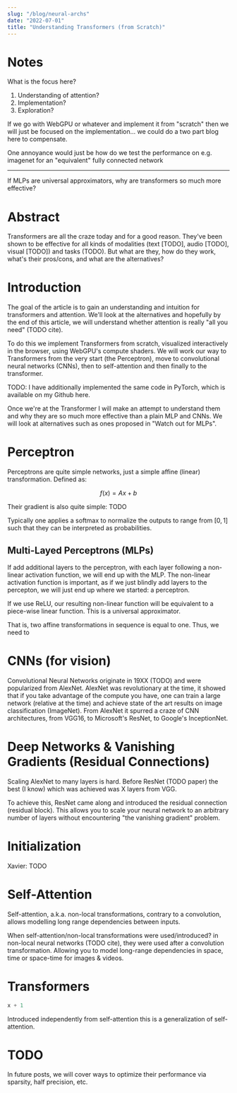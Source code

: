 ```yaml
---
slug: "/blog/neural-archs"
date: "2022-07-01"
title: "Understanding Transformers (from Scratch)"
---
```


# Notes

What is the focus here?
1. Understanding of attention?
2. Implementation?
3. Exploration?

If we go with WebGPU or whatever and implement it from "scratch" then we will
just be focused on the implementation... we could do a two part blog here to
compensate.

One annoyance would just be how do we test the performance on e.g. imagenet for
an "equivalent" fully connected network

---



If MLPs are universal approximators, why are transformers so much more
effective?

# Abstract 

Transformers are all the craze today and for a good reason. They've been shown
to be effective for all kinds of modalities (text [TODO], audio [TODO], visual [TODO]) and tasks
(TODO). But
what are they, how do they work, what's their pros/cons, and
what are the alternatives?

# Introduction

The goal of the article is to gain an understanding and intuition for
transformers and attention. We'll look at the alternatives and hopefully by the
end of this article, we will understand whether attention is really "all you
need" (TODO cite).

To do this we implement Transformers from scratch, visualized interactively in
the browser, using WebGPU's compute shaders. We will work our way to
Transformers from the very start (the Perceptron), move to convolutional neural
networks (CNNs), then to self-attention and then finally to the transformer.

TODO: I have additionally implemented the same code in PyTorch, which is available on
my Github here.

Once we're at the Transformer I will make an attempt to understand them and why
they are so much more effective than a plain MLP and CNNs. We will look at
alternatives such as ones proposed in "Watch out for MLPs". 

# Perceptron 

Perceptrons are quite simple networks, just a simple affine (linear) transformation. Defined as:

$$
f(x) = Ax + b
$$

Their gradient is also quite simple: TODO

Typically one applies a softmax to normalize the outputs to range from $[0, 1]$
such that they can be interpreted as probabilities.


## Multi-Layed Perceptrons (MLPs)

If add additional layers to the perceptron, with each layer following a
non-linear activation function, we will end up with the MLP. The non-linear
activation function is important, as if we just blindly add layers to the
percepton, we will just end up where we started: a perceptron. 

If we use ReLU, our resulting non-linear function will be equivalent to a
piece-wise linear function. This is a universal approximator.

That is, two affine transformations in sequence is equal
to one. Thus, we need to 


# CNNs (for vision)

Convolutional Neural Networks originate in 19XX (TODO) and were popularized from
AlexNet. AlexNet was revolutionary at the time, it showed that if you take
advantage of the compute you have, one can train a large network (relative at
the time) and achieve state of the art results on image classification
(ImageNet). From AlexNet it spurred a craze of CNN architectures, from VGG16, to
Microsoft's ResNet, to Google's InceptionNet.


# Deep Networks & Vanishing Gradients (Residual Connections)

Scaling AlexNet to many layers is hard. Before ResNet (TODO paper) the best (I
know) which was achieved was X layers from VGG.

To achieve this, ResNet came along and introduced the residual connection
(residual block). This allows you to scale your neural network to an arbitrary
number of layers without encountering "the vanishing gradient" problem.

# Initialization

Xavier: TODO

# Self-Attention

Self-attention, a.k.a. non-local transformations, contrary to a convolution,
allows modelling long range dependencies between inputs. 

When self-attention/non-local transformations were used/introduced? in non-local
neural networks (TODO cite), they were used after a convolution transformation. Allowing you
to model long-range dependencies in space, time or space-time for images &
videos.


# Transformers

```python
x + 1
```

Introduced independently from self-attention this is a generalization of self-attention.



# TODO

In future posts, we will cover ways to optimize their performance via sparsity,
half precision, etc.
